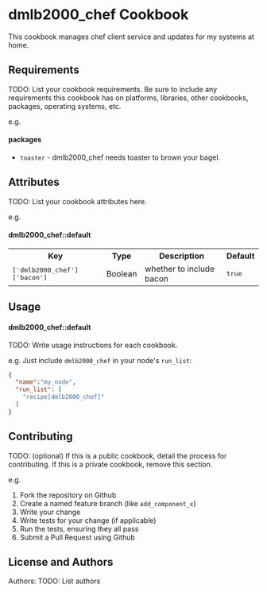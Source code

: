 dmlb2000_chef Cookbook
======================
This cookbook manages chef client service and updates for my systems
at home.

Requirements
------------
TODO: List your cookbook requirements. Be sure to include any requirements this cookbook has on platforms, libraries, other cookbooks, packages, operating systems, etc.

e.g.
#### packages
- `toaster` - dmlb2000_chef needs toaster to brown your bagel.

Attributes
----------
TODO: List your cookbook attributes here.

e.g.
#### dmlb2000_chef::default
<table>
  <tr>
    <th>Key</th>
    <th>Type</th>
    <th>Description</th>
    <th>Default</th>
  </tr>
  <tr>
    <td><tt>['dmlb2000_chef']['bacon']</tt></td>
    <td>Boolean</td>
    <td>whether to include bacon</td>
    <td><tt>true</tt></td>
  </tr>
</table>

Usage
-----
#### dmlb2000_chef::default
TODO: Write usage instructions for each cookbook.

e.g.
Just include `dmlb2000_chef` in your node's `run_list`:

```json
{
  "name":"my_node",
  "run_list": [
    "recipe[dmlb2000_chef]"
  ]
}
```

Contributing
------------
TODO: (optional) If this is a public cookbook, detail the process for contributing. If this is a private cookbook, remove this section.

e.g.
1. Fork the repository on Github
2. Create a named feature branch (like `add_component_x`)
3. Write your change
4. Write tests for your change (if applicable)
5. Run the tests, ensuring they all pass
6. Submit a Pull Request using Github

License and Authors
-------------------
Authors: TODO: List authors
